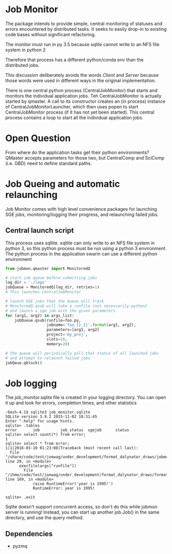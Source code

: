 # Job Monitor
The package intends to provide simple, central monitoring of statuses and errors encountered by distributed tasks.
It seeks to easily drop-in to existing code bases without significant refactoring.

The monitor must run in py 3.5 because sqlite cannot write to an NFS file system in python 2

Therefore that process has a different python/conda env than the distributed jobs.

This discussion deliberately avoids the words _Client_ and _Server_ because those words were used in different ways
in the original implementation.

There is one central python process (CentralJobMonitor) that starts and monitors the individual application jobs.
Teh CentralJobMonitor is actually started by qmaster. A call to its constructor creates an (in process) instance of
CentralJobMonitorLauncher, which then uses popen to start CentralJobMonitor process (if it has not yet been started).
This central process contains a loop to start all the individual application jobs.

# Open Question
From where do the application tasks get their python environments?
QMaster accepts parameters for those two, but CentralComp and SciComp (i.e. GBD) need to define standard paths.


# Job Queing and automatic relaunching
Job Monitor comes with high level convenience packages for launching SGE jobs,
monitoring/logging their progress, and relaunching failed jobs.

## Central launch script
This process uses sqllite. sqllite can only write to an NFS file system in python 3, so this python process must be run
using a python 3 environment. The python process in the application swarm can use a different python environment

```python
from jobmon.qmaster import MonitoredQ

# start job queue before submitting jobs
log_dir = './logs'
jobQueue = MonitoredQ(log_dir, retries=1)
# This launches CentralJobMonitor

# launch SGE jobs that the Queue will track
# MonitoredQ.qsub will take a runfile (not necessarily python)
# and launch a sge job with the given parameters
for (arg1, arg2) in args_list:
    jobQueue.qsub(runfile=foo.py,
                  jobname='foo_{}_{}'.format(arg1, arg2),
                  parameters=[arg1, arg2]
                  project='my_proj',
                  slots=10,
                  memory=20)

# the queue will periodically poll that status of all launched jobs
# and attempt to relaunch failed jobs
jobQeue.qblock()
```

# Job logging
The job_monitor.sqlite file is created in your logging directory. You can open
it up and look for errors, completion times, and other statistics

    -bash-4.1$ sqlite3 job_monitor.sqlite
    SQLite version 3.9.2 2015-11-02 18:31:45
    Enter ".help" for usage hints.
    sqlite> .tables
    error       job         job_status  sgejob      status
    sqlite> select count(*) from error;
    1
    sqlite> select * from error;
    1|1|2016-03-10 01:23:08|Traceback (most recent call last):
      File "/share/code/test/joewag/under_development/format_dalynator_draws/jobmon/bin/monitored_job.py", line 28, in <module>
          execfile(args["runfile"])
            File "/ihme/code/test/joewag/under_development/format_dalynator_draws/formatter.py", line 169, in <module>
                raise RuntimeError('year is 1995!')
                RuntimeError: year is 1995!

    sqlite> .exit

Sqlite doesn't support concurrent access, so don't do this while 
jobmon server is running! Instead, you can start up another job.Job() in
the same directory, and use the query method.

## Dependencies
- pyzmq
